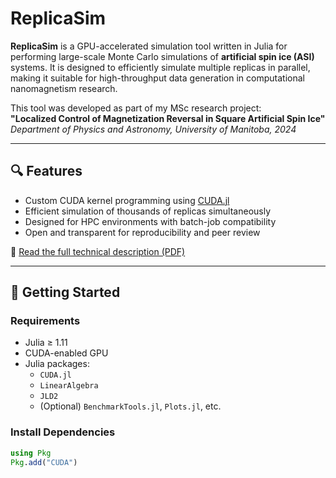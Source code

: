 # ReplicaSim

**ReplicaSim** is a GPU-accelerated simulation tool written in Julia for performing large-scale Monte Carlo simulations of **artificial spin ice (ASI)** systems. It is designed to efficiently simulate multiple replicas in parallel, making it suitable for high-throughput data generation in computational nanomagnetism research.

This tool was developed as part of my MSc research project:  
**"Localized Control of Magnetization Reversal in Square Artificial Spin Ice"**  
_Department of Physics and Astronomy, University of Manitoba, 2024_

---

## 🔍 Features

- Custom CUDA kernel programming using [CUDA.jl](https://github.com/JuliaGPU/CUDA.jl)
- Efficient simulation of thousands of replicas simultaneously
- Designed for HPC environments with batch-job compatibility
- Open and transparent for reproducibility and peer review

📄 [Read the full technical description (PDF)](docs/ReplicaSim_Description.pdf)

---

## 🚀 Getting Started

### Requirements
- Julia ≥ 1.11
- CUDA-enabled GPU
- Julia packages:
  - `CUDA.jl`
  - `LinearAlgebra`
  - `JLD2`
  - (Optional) `BenchmarkTools.jl`, `Plots.jl`, etc.

### Install Dependencies
```julia
using Pkg
Pkg.add("CUDA")



